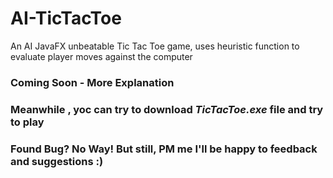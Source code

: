 # AI-TicTacToe
An AI JavaFX unbeatable Tic Tac Toe game, uses heuristic function to evaluate player moves against the computer

### Coming Soon - More Explanation
### Meanwhile , yoc can try to download ***TicTacToe.exe*** file and try to play
### Found Bug? No Way! But still, PM me I'll be happy to feedback and suggestions :)
